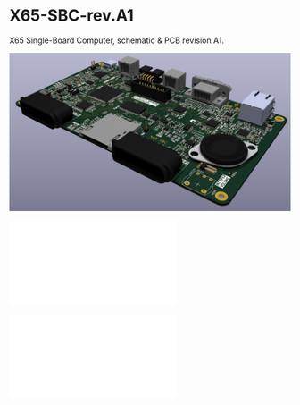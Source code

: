 X65-SBC-rev.A1
================

X65 Single-Board Computer, schematic & PCB revision A1.

![3D render view of the X65-SBC rev.A1 (Kicad)](pictures/sbc-render-1.png)

![Schematic (PDF)](x65-sbc-revA1.pdf)

![Interactive BOM](bom/ibom.html)

